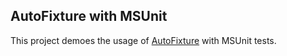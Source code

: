 ﻿AutoFixture with MSUnit
---

This project demoes the usage of [AutoFixture](https://github.com/AutoFixture/AutoFixture) with MSUnit tests.